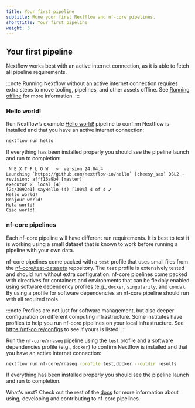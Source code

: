 ```yaml
---
title: Your first pipeline
subtitle: Rune your first Nextflow and nf-core pipelines.
shortTitle: Your first pipeline
weight: 3
---
```


## Your first pipeline

Nextflow works best with an active internet connection, as it is able to fetch all pipeline requirements.

:::note
Running Nextflow without an active internet connection requires extra steps to move tooling, pipelines, and other assets offline. See [Running offline](/docs/users/configuration/runningoffline) for more information.
:::

### Hello world!

Run Nextflow’s example [Hello world!](https://github.com/nextflow-io/hello) pipeline to confirm Nextflow is installed and that you have an active internet connection:

```bash
nextflow run hello
```

If everything has been installed properly you should see the pipeline launch and run to completion:

```console
 N E X T F L O W   ~  version 24.04.4
Launching `https://github.com/nextflow-io/hello` [cheesy_sax] DSL2 - revision: afff16a9b4 [master]
executor >  local (4)
[2c/3092e1] sayHello (4) [100%] 4 of 4 ✔
Hello world!
Bonjour world!
Hola world!
Ciao world!
```

### nf-core pipelines

Each nf-core pipeline will have different run requirements. It is best to test it is working using a small dataset that is known to work before running a pipeline with your own data.

nf-core pipelines come packed with a `test` profile that uses small files from the [nf-core/test-datasets](https://github.com/nf-core/test-datasets) repository. The `test` profile is extensively tested and should run without extra configuration. nf-core pipelines come packed with directives for containers and environments that can be flexibly enabled using software dependency profiles (e.g., `docker`, `singularity`, and `conda`). By using a profile for software dependencies an nf-core pipeline should run with all required tools.

:::note
Profiles are not just for software management, but also deeper configuration on different computing infrastructure. Some institutes have profiles to help you run nf-core pipelines on your local infrastructure. See https://nf-co.re/configs to see if yours is listed!
:::

Run the `nf-core/rnaseq` pipeline using the `test` profile and a software dependencies profile (e.g., `docker`) to confirm Nextflow is installed and that you have an active internet connection:

```bash
nextflow run nf-core/rnaseq -profile test,docker --outdir results
```

If everything has been installed properly you should see the pipeline launch and run to completion.

What's next? Check out the rest of the [docs](/docs/) for more information about using, developing and contributing to nf-core pipelines.
